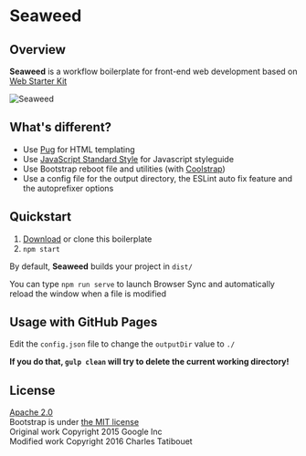 # Seaweed

## Overview

**Seaweed** is a workflow boilerplate for front-end web development based on [Web Starter Kit](https://developers.google.com/web/tools/starter-kit/)

![Seaweed](https://hd.unsplash.com/photo-1419843596342-f3053fb71845)

## What's different?

- Use [Pug](https://pugjs.org/api/getting-started.html) for HTML templating
- Use [JavaScript Standard Style](http://standardjs.com/index.html) for Javascript styleguide
- Use Bootstrap reboot file and utilities (with [Coolstrap](https://github.com/charlestati/coolstrap))
- Use a config file for the output directory, the ESLint auto fix feature and the autoprefixer options

## Quickstart

1. [Download](https://github.com/charlestati/seaweed/archive/master.zip) or clone this boilerplate
3. `npm start`

By default, **Seaweed** builds your project in `dist/`

You can type `npm run serve` to launch Browser Sync and automatically reload the window when a file is modified

## Usage with GitHub Pages

Edit the `config.json` file to change the `outputDir` value to `./`

**If you do that, `gulp clean` will try to delete the current working directory!**

## License

[Apache 2.0](https://www.apache.org/licenses/LICENSE-2.0)  
Bootstrap is under [the MIT license](https://github.com/twbs/bootstrap/blob/master/LICENSE)  
Original work Copyright 2015 Google Inc  
Modified work Copyright 2016 Charles Tatibouet
